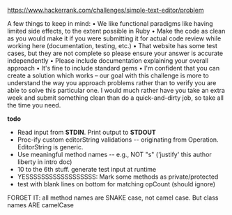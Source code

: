 https://www.hackerrank.com/challenges/simple-text-editor/problem

A few things to keep in mind:
•               We like functional paradigms like having limited side effects, to the extent possible in Ruby
•               Make the code as clean as you would make it if you were submitting it for actual code review while working here (documentation, testing, etc.)
•               That website has some test cases, but they are not complete so please ensure your answer is accurate independently
•               Please include documentation explaining your overall approach
•               It's fine to include standard gems
•               I'm confident that you can create a solution which works – our goal with this challenge is more to understand the way you approach problems rather than to verify you are able to solve this particular one. I would much rather have you take an extra week and submit something clean than do a quick-and-dirty job, so take all the time you need.

**todo**
* Read input from **STDIN**. Print output to **STDOUT**
* Proc-ify custom editorString validations -- originating from Operation. EditorString is generic.
* Use meaningful method names -- e.g., NOT "s" ('justify' this author liberty in intro doc)
* 10 to the 6th stuff. generate test input at runtime
* YESSSSSSSSSSSSSSSSSS: Mark some methods as private/protected 
* test with blank lines on bottom for matching opCount (should ignore)


FORGET IT: all method names are SNAKE case, not camel case. But class names ARE camelCase